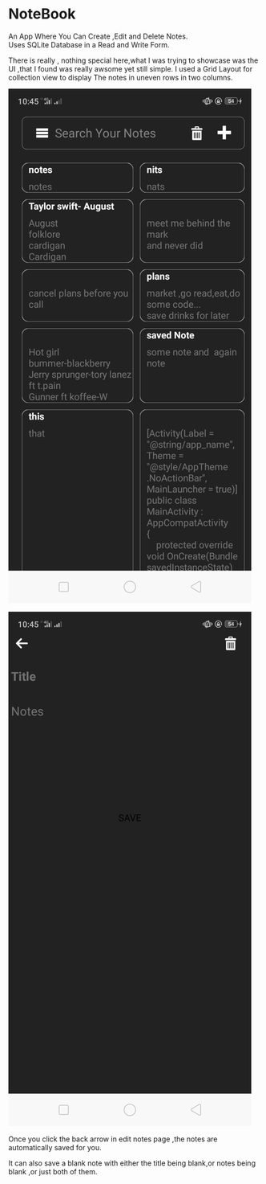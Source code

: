 # NoteBook

An App Where You Can Create ,Edit and Delete Notes.  
Uses SQLite Database in a Read and Write Form.

There is really , nothing special here,what I was trying to showcase was the UI ,that I found was really awsome yet still simple.
I used a Grid Layout for collection view to display The notes in   uneven  rows in two columns.

![displayNotesPage](https://github.com/charity-bit/NoteBook/blob/master/NoteBook/Screenshots/Screenshot_2020-08-17-22-45-41-40.png?raw=true)

![editNotesPage](https://github.com/charity-bit/NoteBook/blob/master/NoteBook/Screenshots/Screenshot_2020-08-17-22-45-48-08.png?raw=true)



Once you click the back arrow in edit notes page ,the notes are automatically saved for you.

It can also save a blank note with either the title being blank,or notes being blank ,or just both of them.
